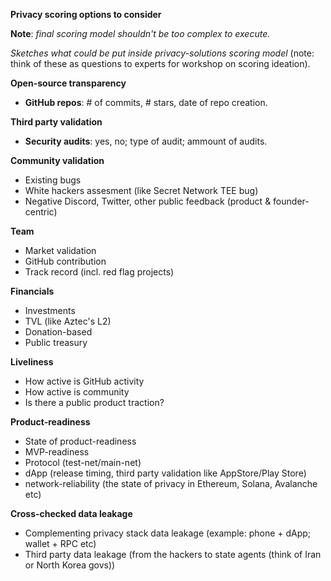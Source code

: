 **Privacy scoring options to consider**

**Note**: _final scoring model shouldn't be too complex to execute._

_Sketches what could be put inside privacy-solutions scoring model_ (note: think of these as questions to experts for workshop on scoring ideation).

**Open-source transparency**
- **GitHub repos**: # of commits, # stars, date of repo creation.

**Third party validation**
- **Security audits**: yes, no; type of audit; ammount of audits.

**Community validation**
- Existing bugs
- White hackers assesment (like Secret Network TEE bug)
- Negative Discord, Twitter, other public feedback (product & founder-centric)

**Team**
- Market validation
- GitHub contribution
- Track record (incl. red flag projects)

**Financials**
- Investments
- TVL (like Aztec's L2)
- Donation-based
- Public treasury

**Liveliness**
- How active is GitHub activity 
- How active is community
- Is there a public product traction?

**Product-readiness**
- State of product-readiness
- MVP-readiness
- Protocol (test-net/main-net)
- dApp (release timing, third party validation like AppStore/Play Store)
- network-reliability (the state of privacy in Ethereum, Solana, Avalanche etc)

**Cross-checked data leakage**
- Complementing privacy stack data leakage (example: phone + dApp; wallet + RPC etc)
- Third party data leakage (from the hackers to state agents (think of Iran or North Korea govs))
